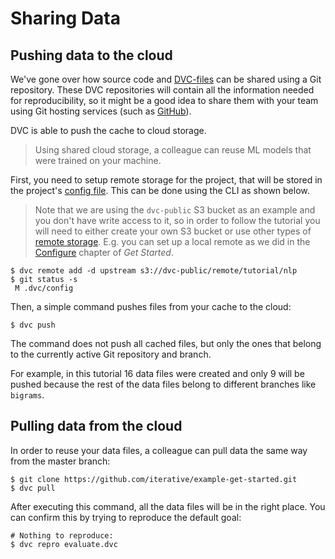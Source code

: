 # Sharing Data

## Pushing data to the cloud

We've gone over how source code and [DVC-files](/doc/user-guide/dvc-file-format)
can be shared using a Git repository. These <abbr>DVC repositories</abbr> will
contain all the information needed for reproducibility, so it might be a good
idea to share them with your team using Git hosting services (such as
[GitHub](https://github.com/)).

DVC is able to push the <abbr>cache</abbr> to cloud storage.

> Using shared cloud storage, a colleague can reuse ML models that were trained
> on your machine.

First, you need to setup remote storage for the <abbr>project</abbr>, that will
be stored in the project's
[config file](https://dvc.org/doc/user-guide/dvc-files-and-directories). This
can be done using the CLI as shown below.

> Note that we are using the `dvc-public` S3 bucket as an example and you don't
> have write access to it, so in order to follow the tutorial you will need to
> either create your own S3 bucket or use other types of
> [remote storage](/doc/command-reference/remote). E.g. you can set up a local
> remote as we did in the [Configure](/doc/get-started/configure) chapter of
> _Get Started_.

```dvc
$ dvc remote add -d upstream s3://dvc-public/remote/tutorial/nlp
$ git status -s
 M .dvc/config
```

Then, a simple command pushes files from your cache to the cloud:

```dvc
$ dvc push
```

The command does not push all cached files, but only the ones that belong to the
currently active Git repository and branch.

For example, in this tutorial 16 data files were created and only 9 will be
pushed because the rest of the data files belong to different branches like
`bigrams`.

## Pulling data from the cloud

In order to reuse your data files, a colleague can pull data the same way from
the master branch:

```dvc
$ git clone https://github.com/iterative/example-get-started.git
$ dvc pull
```

After executing this command, all the data files will be in the right place. You
can confirm this by trying to reproduce the default goal:

```dvc
# Nothing to reproduce:
$ dvc repro evaluate.dvc
```
